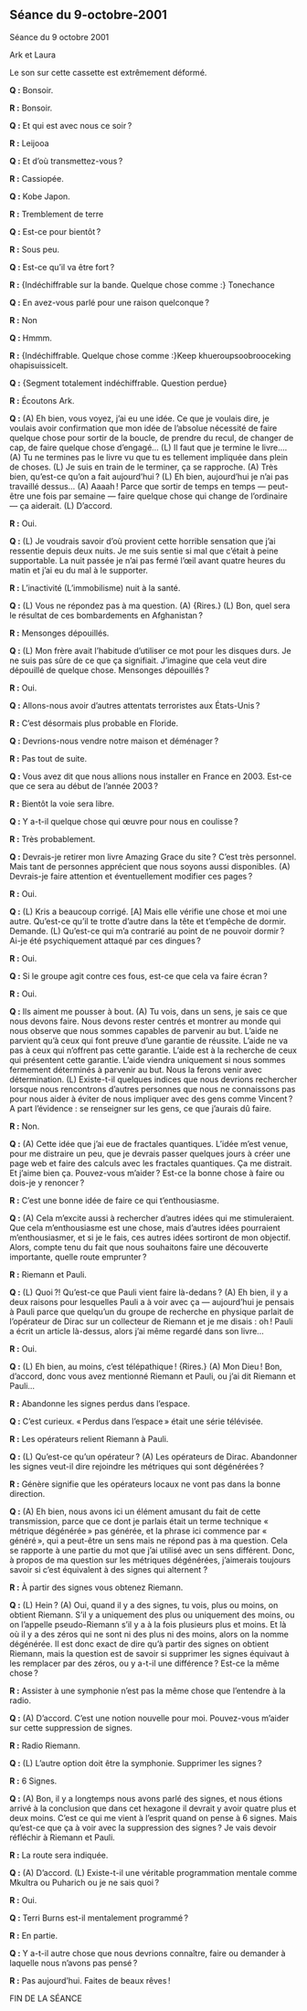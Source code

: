 ## Séance du 9-octobre-2001

Séance du 9 octobre 2001

Ark et Laura

Le son sur cette cassette est extrêmement déformé.

**Q :** Bonsoir.

**R :** Bonsoir.

**Q :** Et qui est avec nous ce soir ?

**R :** Leijooa

**Q :** Et d’où transmettez-vous ?

**R :** Cassiopée.

**Q :** Kobe Japon. 

**R :** Tremblement de terre

**Q :** Est-ce pour bientôt ?

**R :** Sous peu.

**Q :** Est-ce qu’il va être fort ?

**R :** {Indéchiffrable sur la bande. Quelque chose comme :} Tonechance

**Q :** En avez-vous parlé pour une raison quelconque ?

**R :** Non

**Q :** Hmmm.

**R :** {Indéchiffrable. Quelque chose comme :}Keep khueroupsoobrooceking ohapisuissicelt.

**Q :** {Segment totalement indéchiffrable. Question perdue}

**R :** Écoutons Ark.

**Q :** (A) Eh bien, vous voyez, j’ai eu une idée. Ce que je voulais dire, je voulais avoir confirmation que mon idée de l’absolue nécessité de faire quelque chose pour sortir de la boucle, de prendre du recul, de changer de cap, de faire quelque chose d’engagé… (L) Il faut que je termine le livre.... (A) Tu ne termines pas le livre vu que tu es tellement impliquée dans plein de choses. (L) Je suis en train de le terminer, ça se rapproche. (A) Très bien, qu’est-ce qu’on a fait aujourd’hui ? (L) Eh bien, aujourd’hui je n’ai pas travaillé dessus… (A) Aaaah ! Parce que sortir de temps en temps — peut-être une fois par semaine — faire quelque chose qui change de l’ordinaire — ça aiderait. (L) D’accord.

**R :** Oui.

**Q :** (L) Je voudrais savoir d’où provient cette horrible sensation que j’ai ressentie depuis deux nuits. Je me suis sentie si mal que c’était à peine supportable. La nuit passée je n’ai pas fermé l’œil avant quatre heures du matin et j’ai eu du mal à le supporter.

**R :** L’inactivité (L’immobilisme) nuit à la santé.

**Q :** (L) Vous ne répondez pas à ma question. (A) {Rires.} (L) Bon, quel sera le résultat de ces bombardements en Afghanistan ?

**R :** Mensonges dépouillés.

**Q :** (L) Mon frère avait l’habitude d’utiliser ce mot pour les disques durs. Je ne suis pas sûre de ce que ça signifiait. J’imagine que cela veut dire dépouillé de quelque chose. Mensonges dépouillés ?

**R :** Oui.

**Q :** Allons-nous avoir d’autres attentats terroristes aux États-Unis ?

**R :** C’est désormais plus probable en Floride.

**Q :** Devrions-nous vendre notre maison et déménager ?

**R :** Pas tout de suite.

**Q :** Vous avez dit que nous allions nous installer en France en 2003. Est-ce que ce sera au début de l’année 2003 ?

**R :** Bientôt la voie sera libre.

**Q :** Y a-t-il quelque chose qui œuvre pour nous en coulisse ?

**R :** Très probablement.

**Q :** Devrais-je retirer mon livre Amazing Grace du site ? C’est très personnel. Mais tant de personnes apprécient que nous soyons aussi disponibles. (A) Devrais-je faire attention et éventuellement modifier ces pages ?

**R :** Oui.

**Q :** (L) Kris a beaucoup corrigé. [A] Mais elle vérifie une chose et moi une autre. Qu’est-ce qu’il te trotte d’autre dans la tête et t’empêche de dormir. Demande. (L) Qu’est-ce qui m’a contrarié au point de ne pouvoir dormir ? Ai-je été psychiquement attaqué par ces dingues ?

**R :** Oui.

**Q :** Si le groupe agit contre ces fous, est-ce que cela va faire écran ?

**R :** Oui.

**Q :** Ils aiment me pousser à bout. (A) Tu vois, dans un sens, je sais ce que nous devons faire. Nous devons rester centrés et montrer au monde qui nous observe que nous sommes capables de parvenir au but. L’aide ne parvient qu’à ceux qui font preuve d’une garantie de réussite. L’aide ne va pas à ceux qui n’offrent pas cette garantie. L’aide est à la recherche de ceux qui présentent cette garantie. L’aide viendra uniquement si nous sommes fermement déterminés à parvenir au but. Nous la ferons venir avec détermination. (L) Existe-t-il quelques indices que nous devrions rechercher lorsque nous rencontrons d’autres personnes que nous ne connaissons pas pour nous aider à éviter de nous impliquer avec des gens comme Vincent ? A part l’évidence : se renseigner sur les gens, ce que j’aurais dû faire.

**R :** Non.

**Q :** (A) Cette idée que j’ai eue de fractales quantiques. L’idée m’est venue, pour me distraire un peu, que je devrais passer quelques jours à créer une page web et faire des calculs avec les fractales quantiques. Ça me distrait. Et j’aime bien ça. Pouvez-vous m’aider ? Est-ce la bonne chose à faire ou dois-je y renoncer ?

**R :** C’est une bonne idée de faire ce qui t’enthousiasme.

**Q :** (A) Cela m’excite aussi à rechercher d’autres idées qui me stimuleraient. Que cela m’enthousiasme est une chose, mais d’autres idées pourraient m’enthousiasmer, et si je le fais, ces autres idées sortiront de mon objectif. Alors, compte tenu du fait que nous souhaitons faire une découverte importante, quelle route emprunter ?

**R :** Riemann et Pauli.

**Q :** (L) Quoi ?! Qu’est-ce que Pauli vient faire là-dedans ? (A) Eh bien, il y a deux raisons pour lesquelles Pauli a à voir avec ça — aujourd’hui je pensais à Pauli parce que quelqu’un du groupe de recherche en physique parlait de l’opérateur de Dirac sur un collecteur de Riemann et je me disais : oh ! Pauli a écrit un article là-dessus, alors j’ai même regardé dans son livre…

**R :** Oui.

**Q :** (L) Eh bien, au moins, c’est télépathique ! {Rires.} (A) Mon Dieu ! Bon, d’accord, donc vous avez mentionné Riemann et Pauli, ou j’ai dit Riemann et Pauli…

**R :** Abandonne les signes perdus dans l’espace.

**Q :** C’est curieux. « Perdus dans l’espace » était une série télévisée.

**R :** Les opérateurs relient Riemann à Pauli.

**Q :** (L) Qu’est-ce qu’un opérateur ? (A) Les opérateurs de Dirac. Abandonner les signes veut-il dire rejoindre les métriques qui sont dégénérées ?

**R :** Génère signifie que les opérateurs locaux ne vont pas dans la bonne direction.

**Q :** (A) Eh bien, nous avons ici un élément amusant du fait de cette transmission, parce que ce dont je parlais était un terme technique « métrique dégénérée » pas générée, et la phrase ici commence par « généré », qui a peut-être un sens mais ne répond pas à ma question. Cela se rapporte à une partie du mot que j’ai utilisé avec un sens différent. Donc, à propos de ma question sur les métriques dégénérées, j’aimerais toujours savoir si c’est équivalent à des signes qui alternent ?

**R :** À partir des signes vous obtenez Riemann.

**Q :** (L) Hein ? (A) Oui, quand il y a des signes, tu vois, plus ou moins, on obtient Riemann. S’il y a uniquement des plus ou uniquement des moins, ou on l’appelle pseudo-Riemann s’il y a à la fois plusieurs plus et moins. Et là où il y a des zéros qui ne sont ni des plus ni des moins, alors on la nomme dégénérée. Il est donc exact de dire qu’à partir des signes on obtient Riemann, mais la question est de savoir si supprimer les signes équivaut à les remplacer par des zéros, ou y a-t-il une différence ? Est-ce la même chose ?

**R :** Assister à une symphonie n’est pas la même chose que l’entendre à la radio.

**Q :** (A) D’accord. C’est une notion nouvelle pour moi. Pouvez-vous m’aider sur cette suppression de signes.

**R :** Radio Riemann.

**Q :** (L) L’autre option doit être la symphonie. Supprimer les signes ?

**R :** 6 Signes.

**Q :** (A) Bon, il y a longtemps nous avons parlé des signes, et nous étions arrivé à la conclusion que dans cet hexagone il devrait y avoir quatre plus et deux moins. C’est ce qui me vient à l’esprit quand on pense à 6 signes. Mais qu’est-ce que ça à voir avec la suppression des signes ? Je vais devoir réfléchir à Riemann et Pauli.

**R :** La route sera indiquée.

**Q :** (A) D’accord. (L) Existe-t-il une véritable programmation mentale comme Mkultra ou Puharich ou je ne sais quoi ?

**R :** Oui.

**Q :** Terri Burns est-il mentalement programmé ?

**R :** En partie.

**Q :** Y a-t-il autre chose que nous devrions connaître, faire ou demander à laquelle nous n’avons pas pensé ?

**R :** Pas aujourd’hui. Faites de beaux rêves !

FIN DE LA SÉANCE